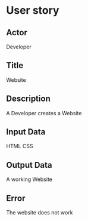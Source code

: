 # User story

## Actor
Developer

## Title
Website

## Description
A Developer creates a Website

## Input Data
HTML
CSS

## Output Data
A working Website

## Error
The website does not work
